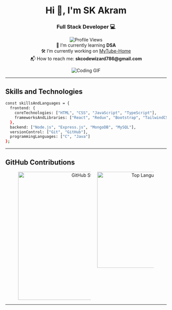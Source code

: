 <h1 align="center">Hi 👋, I'm SK Akram</h1>  
<h3 align="center">Full Stack Developer 💻 </h3>  


<div style="max-width: 800px; margin: 0 auto; text-align: center;">
  <p>
    <img src="https://komarev.com/ghpvc/?username=akramcodez&style=flat-square&color=blue" alt="Profile Views" /><br>
    📘 I’m currently learning <strong>DSA</strong><br>
    🛠️ I’m currently working on <a href="https://github.com/akramcodez/MyTube_Home">MyTube-Home</a><br>
    📬 How to reach me: <strong>skcodewizard786@gmail.com</strong><br>
  </p>
  <img src="![coding](https://github.com/user-attachments/assets/a9c2d30d-d9e0-472b-9352-fff69c3438d0)" alt="Coding GIF" style="max-width: 100%; height: auto; max-height: 200px;" />
</div>


---

## Skills and Technologies

```bash
const skillsAndLanguages = {
  frontend: {
    coreTechnologies: ["HTML", "CSS", "JavaScript", "TypeScript"],
    frameworksAndLibraries: ["React", "Redux", "Bootstrap", "TailwindCSS", "MaterialUI"]
  },
  backend: ["Node.js", "Express.js", "MongoDB", "MySQL"],
  versionControl: ["Git", "GitHub"],
  programmingLanguages: ["C", "Java"]
};
```
---

## GitHub Contributions 

<div align="center" style="display: flex; flex-wrap: wrap; justify-content: center; gap: 20px;">
  <img src="https://github-readme-stats.vercel.app/api?username=akramcodez&show_icons=true&theme=gruvbox&hide_border=true" alt="GitHub Stats" style="max-width: 45%; width: 400px;" />
  <img src="https://github-readme-stats.vercel.app/api/top-langs/?username=akramcodez&layout=compact&theme=gruvbox&hide_border=true" alt="Top Languages" style="max-width: 35%; width: 300px;" />
</div>

---
